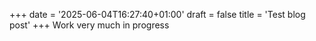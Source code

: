 +++
date = '2025-06-04T16:27:40+01:00'
draft = false
title = 'Test blog post'
+++
Work very much in progress